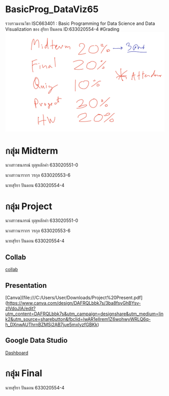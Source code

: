 # BasicProg_DataViz65
รวบรวมงานวิชา ISC663401 : Basic Programming for Data Science and Data Visualization ของ สุริยา ปันดอน ID:633020554-4
#Grading
![grading_image](Grading.jpg)
# กลุ่ม Midterm
  นางสาวธนภรณ์ บุญหลักคำ  633020551-0
  
  นางสาวนารากร วรกุล      633020553-6
  
  นายสุริยา ปันดอน         633020554-4
  
# กลุ่ม Project
  นางสาวธนภรณ์ บุญหลักคำ  633020551-0
  
  นางสาวนารากร วรกุล      633020553-6
  
  นายสุริยา ปันดอน         633020554-4
  
  ## Collab
  [collab](https://github.com/Suriya6744/BasicProg_DataViz65/blob/main/project.ipynb)
  ## Presentation
  [Canva](file:///C:/Users/User/Downloads/Project%20Present.pdf](https://www.canva.com/design/DAFRQLbbk7s/3ba8fsyGhBYsv-zlVdoJIA/edit?utm_content=DAFRQLbbk7s&utm_campaign=designshare&utm_medium=link2&utm_source=sharebutton&fbclid=IwAR1ellrem1Z6wohwyWRLQ6q-h_DXnwAUThrnBZMSj2AB7jue5mxlyzfGBKk)
  ## Google Data Studio
  [Dashboard](https://datastudio.google.com/reporting/f11ea810-5936-493d-ab1a-f5acc5f94f78)
# กลุ่ม Final
  นายสุริยา ปันดอน         633020554-4
